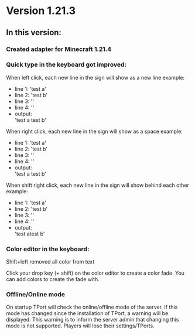 # Version 1.21.3

## In this version:

### Created adapter for Minecraft 1.21.4


### Quick type in the keyboard got improved:  

When left click, each new line in the sign will show as a new line
example:
- line 1: 'test a'
- line 2: 'test b'
- line 3: ''
- line 4: ''
- output:  
'test a
test b'  

When right click, each new line in the sign will show as a space
example:
- line 1: 'test a'
- line 2: 'test b'
- line 3: ''
- line 4: ''
- output:  
'test a test b'

When shift right click, each new line in the sign will show behind each other
example:
- line 1: 'test a'
- line 2: 'test b'
- line 3: ''
- line 4: ''
- output:  
'test atest b'

### Color editor in the keyboard:
Shift+left removed all color from text

Click your drop key (+ shift) on the color editor to create a color fade. You can add colors to create the fade with.

### Offline/Online mode
On startup TPort will check the online/offline mode of the server. If this mode has changed since the installation of TPort, a warning will be displayed.
This warning is to inform the server admin that changing this mode is not supported.
Players will lose their settings/TPorts.


